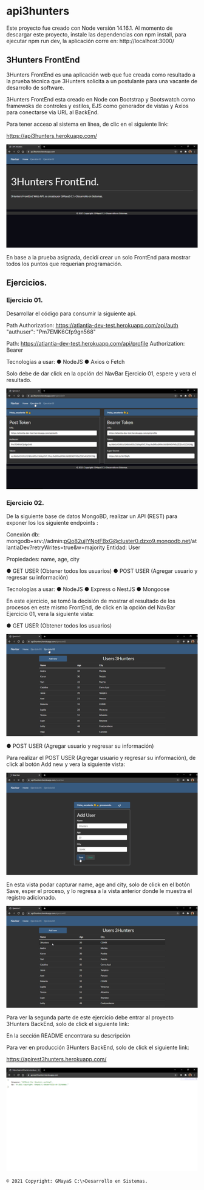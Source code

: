 # api3hunters

Este proyecto fue creado con Node versión 14.16.1.
Al momento de descargar este proyecto, instale las dependencias con npm install, para ejecutar npm run dev, la aplicación corre en: http://localhost:3000/
## 3Hunters FrontEnd

3Hunters FrontEnd es una aplicación web que fue creada como resultado a la prueba técnica que 3Hunters solicita a un postulante para una vacante de desarrollo de software.

3Hunters FrontEnd esta creado en Node con Bootstrap y Bootswatch como framewoks de controles y estilos, EJS como generador de vistas y Axios para conectarse via URL al BackEnd.

Para tener acceso al sistema en línea, de clic en el siguiente link:

https://api3hunters.herokuapp.com/

![](/images/img01.png)

En base a la prueba asignada, decidí crear un solo FrontEnd para mostrar todos los puntos que requerian programación.

## Ejercicios.
### Ejercicio 01.

Desarrollar el código para consumir la siguiente api.

Path Authorization: https://atlantia-dev-test.herokuapp.com/api/auth
"authuser": "Pm7EMK6Cfp9gn568"

Path: https://atlantia-dev-test.herokuapp.com/api/profile
Authorization: Bearer <Token>

Tecnologías a usar:
● NodeJS
● Axios o Fetch

Solo debe de dar click en la opción del NavBar Ejercicio 01, espere y vera el resultado.

![](/images/img02.png)

### Ejercicio 02.

De la siguiente base de datos MongoBD, realizar un API (REST) para exponer los los siguiente endpoints :

Conexión db: mongodb+srv://admin:pQo82ujIYNptFBxG@cluster0.dzxo9.mongodb.net/atlantiaDev?retryWrites=true&w=majority
Entidad: User

Propiedades: name, age, city

● GET USER (Obtener todos los usuarios)
● POST USER (Agregar usuario y regresar su información)

Tecnologías a usar:
● NodeJS
● Express o NestJS
● Mongoose

En este ejercicio, se tomó la decisión de mostrar el resultado de los procesos en este mismo FrontEnd, de click en la opción del NavBar Ejercicio 01, vera la siguiente vista: 

● GET USER (Obtener todos los usuarios)

![](/images/img03.png)

● POST USER (Agregar usuario y regresar su información)

Para realizar el POST USER (Agregar usuario y regresar su información), de click al botón Add new y vera la siguiente vista:

![](/images/img04.png)

En esta vista podar capturar name, age and city, solo de click en el botón Save, esper el proceso, y lo regresa a la vista anterior donde le muestra el registro adicionado.

![](/images/img05.png)

Para ver la segunda parte de este ejercicio debe entrar al proyecto 3Hunters BackEnd, solo de click el siguiente link:

En la sección README encontrara su descripción  

Para ver en producción 3Hunters BackEnd, solo de click el siguiente link:

https://apirest3hunters.herokuapp.com/

![](/images/img06.png)

`© 2021 Copyright: GMayaS C:\>Desarrollo en Sistemas.`


